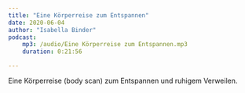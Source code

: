 ```yaml
---
title: "Eine Körperreise zum Entspannen"
date: 2020-06-04
author: "Isabella Binder"
podcast:
    mp3: /audio/Eine Körperreise zum Entspannen.mp3
    duration: 0:21:56

---
```


Eine Körperreise (body scan) zum Entspannen und ruhigem Verweilen.
